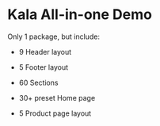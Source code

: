# Kala All-in-one Demo

Only 1 package, but include:

* 9 Header layout

* 5 Footer layout

* 60 Sections

* 30+ preset Home page

* 5 Product page layout